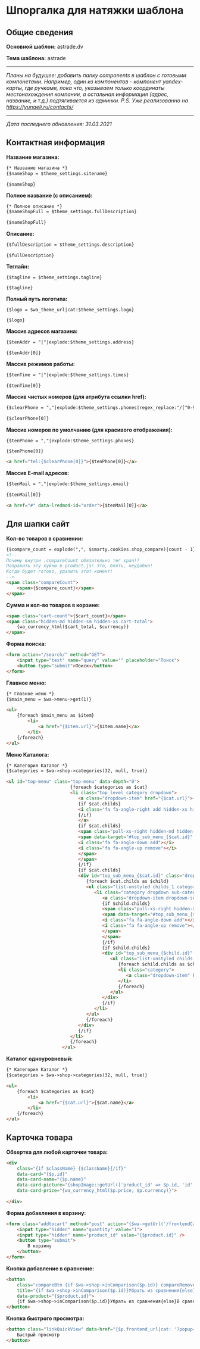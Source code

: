 # Шпоргалка для натяжки шаблона

## Общие сведения

**Основной шаблон:** astrade.dv

**Тема шаблона:** astrade

------

*Планы на будущее: добавить папку components в шаблон с готовыми компонетами. Например, один из компонентов - компонент yandex-карты, где ручками, пока что, указываем только координаты местонахождения компании, а остальная информация (адрес, название, и т.д.) подтягивается из админки. P.S. Уже реализованно на https://yunaeli.ru/contacts/*

------

*Дата последнего обновления: 31.03.2021*



## Контактная информация

**Название магазина:**

```html
{* Название магазина *}
{$nameShop = $theme_settings.sitename}
```

```
{$nameShop}
```

**Полное название (с описанием):**

```html
{* Полное описание *}
{$nameShopFull = $theme_settings.fullDescription}
```

```html
{$nameShopFull}
```

**Описание:**

```html
{$fullDescription = $theme_settings.description}
```

```
{$fullDescription}
```

**Теглайн:**

```
{$tagline = $theme_settings.tagline}
```

```
{$tagline}
```

**Полный путь логотипа:**

```
{$logo = $wa_theme_url|cat:$theme_settings.logo}
```

```
{$logo}
```



**Массив адресов магазина:**

```html
{$tenAddr = "|"|explode:$theme_settings.address}
```

```
{$tenAddr[0]}
```



**Массив режимов работы:**

```html
{$tenTime = "|"|explode:$theme_settings.times}
```

```
{$tenTime[0]}
```



**Массив чистых номеров (для атрибута ссылки href):**

```html
{$clearPhone = ","|explode:$theme_settings.phones|regex_replace:"/[^0-9,]/":""}
```

```html
{$clearPhone[0]}
```

**Массив номеров по умолчанию (для красивого отображения):**

```html
{$tenPhone = ","|explode:$theme_settings.phones}
```

```
{$tenPhone[0]}
```

```html
<a href="tel:{$clearPhone[0]}">{$tenPhone[0]}</a>
```



**Массив E-mail адресов:**

```html
{$tenMail = ","|explode:$theme_settings.email}
```

```html
{$tenMail[0]}
```

```html
<a href="#" data-lredmod-id="order">{$tenMail[0]}</a>
```



## Для шапки сайт

**Кол-во товаров в сравнении:**

```html
{$compare_count = explode(",", $smarty.cookies.shop_compare)|count - 1}
<!--
Почему внутри .compareCount обязательно тег span!?
Поправить эту хуйню в product.js! Это, блять, неудобно!
Когда будет готово, удалить этот комент!
-->
<span class="compareCount">
    <span>{$compare_count}</span>
</span>
```



**Сумма и кол-во товаров в корзине:**

```html
<span class="cart-count">{$cart_count}</span>
<span class="hidden-md hidden-sm hidden-xs cart-total">
    {wa_currency_html($cart_total, $currency)}
</span>
```



**Форма поиска:**

```html
<form action="/search/" method="GET">
    <input type="text" name="query" value="" placeholder="Поиск">
    <button type="submit">Поиск</button>
</form>
```



**Главное меню:**

```html
{* Главное меню *}
{$main_menu = $wa->menu->get(1)}

<ul>
    {foreach $main_menu as $item}
        <li>
            <a href="{$item.url}">{$item.name}</a>
        </li>
    {/foreach}
</ul>
```



**Меню Каталога:**

```html
{* Категория Каталог *}
{$categories = $wa->shop->categories(32, null, true)}

<ul id="top-menu" class="top-menu" data-depth="0">
						{foreach $categories as $cat}
						<li class="top_level_category dropdown">
						   <a class="dropdown-item" href="{$cat.url}">{$cat.name}
						   {if $cat.childs}
						   <i class="fa fa-angle-right add hidden-xs hidden-sm"></i>
						   {/if}
						   </a>
						   {if $cat.childs}
						   <span class="pull-xs-right hidden-md hidden-lg">
						   <span data-target="#top_sub_menu_{$cat.id}" data-toggle="collapse" class="navbar-toggler collapse-icons">
						   <i class="fa fa-angle-down add"></i>
						   <i class="fa fa-angle-up remove"></i>
						   </span>
						   </span>
						   {/if}
						   {if $cat.childs}
						   <div id="top_sub_menu_{$cat.id}" class="dropdown-menu popover sub-menu collapse">
							  {foreach $cat.childs as $child}
							  <ul class="list-unstyled childs_1 category_dropdownmenu  multiple-dropdown-menu " data-depth="1">
								 <li class="category dropdown sub-category">
									<a class="dropdown-item dropdown-submenu" href="{$child.url}">{$child.name}</a>
									{if $child.childs}
									<span class="pull-xs-right hidden-md hidden-lg">
									<span data-target="#top_sub_menu_{$child.id}" data-toggle="collapse" class="navbar-toggler collapse-icons">
									<i class="fa fa-angle-down add"></i>
									<i class="fa fa-angle-up remove"></i>
									</span>
									</span>
									{/if}
									{if $child.childs}
									<div id="top_sub_menu_{$child.id}" class="dropdown-inner collapse">
									   <ul class="list-unstyled childs_2 top-menu" data-depth="2">
										  {foreach $child.childs as $child2}
										  <li class="category">
											 <a class="dropdown-item" href="{$child2.url}">{$child2.name}</a>
										  </li>
										  {/foreach}
									   </ul>
									</div>
									{/if}
								 </li>
							  </ul>
							  {/foreach}
						   </div>
						   {/if}
						</li>
						{/foreach}                        
					 </ul>
```



**Каталог одноуровневый:**

```html
{* Категория Каталог *}
{$categories = $wa->shop->categories(32, null, true)}

<ul>
    {foreach $categories as $cat}
        <li>
            <a href="{$cat.url}">{$cat.name}</a>
        </li>
    {/foreach}
</ul>
```



## Карточка товара

**Обвертка для любой карточки товара:**

```html
<div
    class="{if $className} {$className}{/if}"
    data-card="{$p.id}"
    data-card-name="{$p.name}"
    data-card-picture="{shopImage::getUrl(['product_id' => $p.id, 'id' => $p.image_id, 'ext' => $p.ext], '270x270')}"
    data-card-price="{wa_currency_html($p.price, $p.currency)}">
    
</div>
```



**Форма добавления в корзину:**

```html
<form class="addtocart" method="post" action="{$wa->getUrl('/frontendCart/add')}">
	<input type="hidden" name="quantity" value="1">
	<input type="hidden" name="product_id" value="{$product.id}" />
	<button type="submit">
        В корзину
    </button>
</form>
```



**Кнопка добавление в сравнение:**

```html
<button
	class="compareBtn {if $wa->shop->inComparison($p.id)} compareRemove{else} compareAdd{/if}"
	title="{if $wa->shop->inComparison($p.id)}Убрать из сравнения{else}В сравнение{/if}"
	data-product="{$product.id}">
	{if $wa->shop->inComparison($p.id)}Убрать из сравнения{else}В сравнение{/if}
</button>
```



**Кнопка быстрого просмотра:**

```html
<button class="linkQuickView" data-href="{$p.frontend_url|cat: '?popup=1'}">
    Быстрый просмотр
</button>
```
